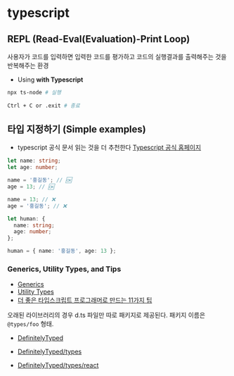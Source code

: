 # typescript

## REPL (Read-Eval(Evaluation)-Print Loop)

사용자가 코드를 입력하면 입력한 코드를 평가하고 코드의 실행결과를 출력해주는 것을 반복해주는 환경

- Using **with Typescript**

```zsh
npx ts-node # 실행
 
Ctrl + C or .exit # 종료
```

## 타입 지정하기 (Simple examples)

- typescript 공식 문서 읽는 것을 더 추천한다
[Typescript 공식 홈페이지](https://www.typescriptlang.org/)

```ts
let name: string;
let age: number;

name = '홍길동'; // 🆗
age = 13; // 🆗

name = 13; // ❌
age = '홍길동'; // ❌

let human: {
  name: string;
  age: number;
};

human = { name: '홍길동', age: 13 };
```

### Generics, Utility Types, and Tips

- [Generics](https://www.typescriptlang.org/docs/handbook/2/generics.html)
- [Utility Types](https://www.typescriptlang.org/docs/handbook/utility-types.html)
- [더 좋은 타입스크립트 프로그래머로 만드는 11가지 팁](https://velog.io/@lky5697/11-tips-that-help-you-become-a-better-typescript-programmer)

오래된 라이브러리의 경우 d.ts 파일만 따로 패키지로 제공된다. 패키지 이름은 `@types/foo` 형태.

- [DefinitelyTyped](https://github.com/DefinitelyTyped/DefinitelyTyped)
- [DefinitelyTyped/types](https://github.com/DefinitelyTyped/DefinitelyTyped/tree/master/types)

- [DefinitelyTyped/types/react](https://github.com/DefinitelyTyped/DefinitelyTyped/tree/master/types/react)
